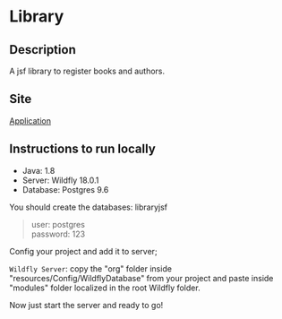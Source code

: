 # Library

## Description

A jsf library to register books and authors.

## Site

[Application](https://libraryjsf.herokuapp.com/index.html)

## Instructions to run locally

* Java: 1.8  
* Server: Wildfly 18.0.1  
* Database: Postgres 9.6  

You should create the databases: libraryjsf  
> user: postgres  
> password: 123  
  
Config your project and add it to server;  
  
``Wildfly Server``: copy the "org" folder inside "resources/Config/WildflyDatabase" from your project and paste inside "modules" folder localized in the root Wildfly folder.  
  
Now just start the server and ready to go! 